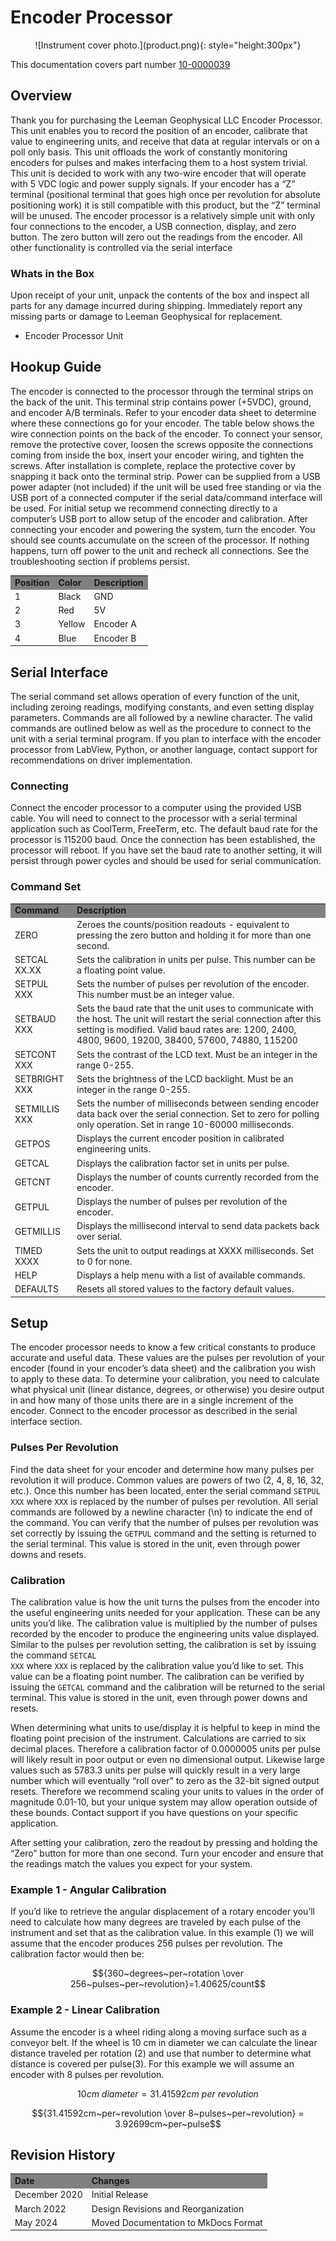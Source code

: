 # Encoder Processor
<center>
![Instrument cover photo.](product.png){: style="height:300px"}
</center>

This documentation covers part number <a href="https://leemangeophysical.com/product/encoder-processor/" target="_blank" rel="noopener noreferrer">10-0000039</a>

## Overview
Thank you for purchasing the Leeman Geophysical LLC Encoder Processor. This unit
enables you to record the position of an encoder, calibrate that value to
engineering units, and receive that data at regular intervals or on a poll only
basis. This unit offloads the work of constantly monitoring encoders for pulses
and makes interfacing them to a host system trivial. This unit is decided to
work with any two-wire encoder that will operate with 5 VDC logic and power
supply signals. If your encoder has a “Z” terminal (positional terminal that
goes high once per revolution for absolute positioning work) it is still
compatible with this product, but the “Z” terminal will be unused. The encoder
processor is a relatively simple unit with only four connections to the encoder,
a USB connection, display, and zero button. The zero button will zero out the
readings from the encoder. All other functionality is controlled via the serial
interface

### Whats in the Box
Upon receipt of your unit, unpack the contents of the box and inspect all parts
for any damage incurred during shipping. Immediately report any missing parts or
damage to Leeman Geophysical for replacement.

* Encoder Processor Unit

## Hookup Guide
The encoder is connected to the processor through the terminal strips on the
back of the unit. This terminal strip contains power (+5VDC), ground, and
encoder A/B terminals. Refer to your encoder data sheet to determine where these
connections go for your encoder. The table below shows the wire connection
points on the back of the encoder. To connect your sensor, remove the protective
cover, loosen the screws opposite the connections coming from inside the box,
insert your encoder wiring, and tighten the screws. After installation is
complete, replace the protective cover by snapping it back onto the terminal
strip. Power can be supplied from a USB power adapter (not included) if the unit
will be used free standing or via the USB port of a connected computer if the
serial data/command interface will be used. For initial setup we recommend
connecting directly to a computer’s USB port to allow setup of the encoder and
calibration. After connecting your encoder and powering the system, turn the
encoder. You should see counts accumulate on the screen of the processor. If
nothing happens, turn off power to the unit and recheck all connections. See the
troubleshooting section if problems persist.

<table>
  <tr bgcolor="gray">
    <td><b>Position<b></td>
    <td><b>Color<b></td>
    <td><b>Description<b></td>
  </tr>

  <tr>
    <td>1</td>
    <td>Black</td>
    <td>GND</td>
  </tr>

  <tr>
    <td>2</td>
    <td>Red</td>
    <td>5V</td>
  </tr>

  <tr>
    <td>3</td>
    <td>Yellow</td>
    <td>Encoder A</td>
  </tr>

  <tr>
    <td>4</td>
    <td>Blue</td>
    <td>Encoder B</td>
  </tr>

</table>

## Serial Interface
The serial command set allows operation of every function of the unit, including
zeroing readings, modifying constants, and even setting display parameters.
Commands are all followed by a newline character. The valid commands are
outlined below as well as the procedure to connect to the unit with a serial
terminal program. If you plan to interface with the encoder processor from
LabView, Python, or another language, contact support for recommendations on
driver implementation.

### Connecting
Connect the encoder processor to a computer using the provided USB cable. You
will need to connect to the processor with a serial terminal application such as
CoolTerm, FreeTerm, etc. The default baud rate for the processor is 115200 baud.
Once the connection has been established, the processor will reboot. If you have
set the baud rate to another setting, it will persist through power cycles and
should be used for serial communication.

### Command Set
<table>
  <tr bgcolor="gray">
    <td><b>Command<b></td>
    <td><b>Description<b></td>
  </tr>

  <tr>
    <td>ZERO </td>
    <td>Zeroes the counts/position readouts - equivalent to pressing the zero button and holding it for more than one second.</td>
  </tr>

  <tr>
    <td>SETCAL XX.XX </td>
    <td>Sets the calibration in units per pulse. This number can be a floating point value.</td>
  </tr>

  <tr>
    <td>SETPUL XXX </td>
    <td>Sets the number of pulses per revolution of the encoder. This number must be an integer value.</td>
  </tr>

  <tr>
    <td>SETBAUD XXX </td>
    <td>Sets the baud rate that the unit uses to communicate with the host. The unit will restart the serial connection after this setting is modified. Valid baud rates are: 1200, 2400, 4800, 9600, 19200, 38400, 57600, 74880, 115200</td>
  </tr>

  <tr>
    <td>SETCONT XXX</td>
    <td>Sets the contrast of the LCD text. Must be an integer in the range 0-255.</td>
  </tr>

  <tr>
    <td>SETBRIGHT XXX</td>
    <td>Sets the brightness of the LCD backlight. Must be an integer in the range 0-255.</td>
  </tr>

  <tr>
    <td>SETMILLIS XXX </td>
    <td>Sets the number of milliseconds between sending encoder data back over the serial connection. Set to zero for polling only operation. Set in range 10-60000 milliseconds.</td>
  </tr>

  <tr>
    <td>GETPOS</td>
    <td>Displays the current encoder position in calibrated engineering units.</td>
  </tr>

  <tr>
    <td>GETCAL</td>
    <td>Displays the calibration factor set in units per pulse.</td>
  </tr>

  <tr>
    <td>GETCNT</td>
    <td>Displays the number of counts currently recorded from the encoder.</td>
  </tr>

  <tr>
    <td>GETPUL</td>
    <td>Displays the number of pulses per revolution of the encoder.</td>
  </tr>

  <tr>
    <td>GETMILLIS</td>
    <td>Displays the millisecond interval to send data packets back over serial.</td>
  </tr>

  <tr>
    <td>TIMED XXXX</td>
    <td>Sets the unit to output readings at XXXX milliseconds. Set to 0 for none.</td>
  </tr>

  <tr>
    <td>HELP</td>
    <td>Displays a help menu with a list of available commands.</td>
  </tr>

  <tr>
    <td>DEFAULTS</td>
    <td>Resets all stored values to the factory default values.</td>
  </tr>
</table>

## Setup
The encoder processor needs to know a few critical constants to produce accurate
and useful data. These values are the pulses per revolution of your encoder
(found in your encoder’s data sheet) and the calibration you wish to apply to
these data. To determine your calibration, you need to calculate what physical
unit (linear distance, degrees, or otherwise) you desire output in and how many
of those units there are in a single increment of the encoder. Connect to the
encoder processor as described in the serial interface section.

### Pulses Per Revolution
Find the data sheet for your encoder and determine how many pulses per
revolution it will produce. Common values are powers of two (2, 4, 8, 16, 32,
etc.). Once this number has been located, enter the serial command <code>SETPUL XXX</Code>
where <code>XXX</Code> is replaced by the number of pulses per revolution. All serial
commands are followed by a newline character (\n) to indicate the end of the
command. You can verify that the number of pulses per revolution was set
correctly by issuing the <code>GETPUL</Code> command and the setting is returned to the
serial terminal. This value is stored in the unit, even through power downs and
resets.

### Calibration
The calibration value is how the unit turns the pulses from the encoder into the
useful engineering units needed for your application. These can be any units
you’d like. The calibration value is multiplied by the number of pulses recorded
by the encoder to produce the engineering units value displayed. Similar to the
pulses per revolution setting, the calibration is set by issuing the command
<code>SETCAL XXX</Code> where <code>XXX</Code> is replaced by the calibration value you’d like to set.
This value can be a floating point number. The calibration can be verified by
issuing the <code>GETCAL</Code> command and the calibration will be returned to the serial
terminal. This value is stored in the unit, even through power downs and resets.  

When determining what units to use/display it is helpful to keep in mind the
floating point precision of the instrument. Calculations are carried to six
decimal places. Therefore a calibration factor of 0.0000005 units per pulse will
likely result in poor output or even no dimensional output. Likewise large
values such as 5783.3 units per pulse will quickly result in a very large number
which will eventually “roll over” to zero as the 32-bit signed output resets.
Therefore we recommend scaling your units to values in the order of magnitude
0.01-10, but your unique system may allow operation outside of these bounds.
Contact support if you have questions on your specific application.  

After setting your calibration, zero the readout by pressing and holding the
“Zero” button for more than one second. Turn your encoder and ensure that the
readings match the values you expect for your system.

### Example 1 - Angular Calibration
If you’d like to retrieve the angular displacement of a rotary encoder you’ll
need to calculate how many degrees are traveled by each pulse of the instrument
and set that as the calibration value. In this example (1) we will assume that
the encoder produces 256 pulses per revolution. The calibration factor would
then be:

$${360~degrees~per~rotation \over 256~pulses~per~revolution}=1.40625/count$$

### Example 2 - Linear Calibration
Assume the encoder is a wheel riding along a moving surface such as a conveyor
belt. If the wheel is 10 cm in diameter we can calculate the linear distance
traveled per rotation (2) and use that number to determine what distance is
covered per pulse(3). For this example we will assume an encoder with 8 pulses
per revolution.

$$10cm~diameter=31.41592cm~per~revolution$$  

$${31.41592cm~per~revolution \over 8~pulses~per~revolution} = 3.92699cm~per~pulse$$

## Revision History
<table>
  <tr bgcolor="gray">
    <td><b>Date</b></td>
    <td><b>Changes</b></td>
  </tr>

  <tr>
    <td>December 2020</td>
    <td>Initial Release</td>
  </tr>

  <tr>
    <td>March 2022</td>
    <td>Design Revisions and Reorganization</td>
  </tr>

  <tr>
    <td>May 2024</td>
    <td>Moved Documentation to MkDocs Format</td>
  </tr>
</table>

